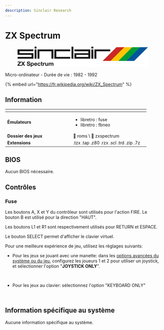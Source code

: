 ```yaml
---
description: Sinclair Research
---
```


# ZX Spectrum

<div align="left">

<figure><img src="https://raw.githubusercontent.com/fabricecaruso/es-theme-carbon/52ff37c9e265587d006945a2ba695b5a962b3a3d/art/logos/zxspectrum.svg" alt=""><figcaption></figcaption></figure>

</div>

Micro-ordinateur - Durée de vie : 1982 - 1992

{% embed url="https://fr.wikipedia.org/wiki/ZX_Spectrum" %}

## Information

<table data-header-hidden><thead><tr><th width="200"></th><th></th><th data-hidden></th></tr></thead><tbody><tr><td><strong>Émulateurs</strong></td><td><ul><li>libretro : fuse</li><li>libretro : fbneo</li></ul></td><td></td></tr><tr><td><strong>Dossier des jeux</strong></td><td><span data-gb-custom-inline data-tag="emoji" data-code="1f4c1">📁</span> roms \ <span data-gb-custom-inline data-tag="emoji" data-code="1f4c2">📂</span> zxspectrum</td><td></td></tr><tr><td><strong>Extensions</strong></td><td>.tzx .tap .z80 .rzx .scl .trd .zip .7z</td><td></td></tr></tbody></table>

## BIOS

Aucun BIOS nécessaire.

## Contrôles

### Fuse

Les boutons A, X et Y du contrôleur sont utilisés pour l'action FIRE. Le bouton B est utilisé pour la direction "HAUT".

Les boutons L1 et R1 sont respectivement utilisés pour RETURN et ESPACE.&#x20;

Le bouton SELECT permet d'afficher le clavier virtuel.

Pour une meilleure expérience de jeu, utilisez les règlages suivants:

* Pour les jeux se jouant avec une manette: dans les [options avancées du système ou du jeu](../../../../navigation/view-options.md#configuration-avancee-du-systeme), configurez les joueurs 1 et 2 pour utiliser un joystick, et sélectionner l'option "**JOYSTICK ONLY**".&#x20;

<div align="left">

<figure><img src="https://i.imgur.com/jcvR7EB.png" alt=""><figcaption></figcaption></figure>

</div>

* Pour les jeux au clavier: sélectionnez l'option "KEYBOARD ONLY"

<div align="left">

<figure><img src="https://i.imgur.com/E0ljqDh.png" alt=""><figcaption></figcaption></figure>

</div>

## Information spécifique au système

Aucune information spécifique au système.
